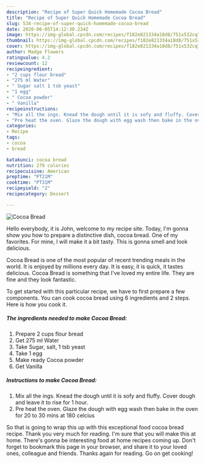 ```yaml
---
description: "Recipe of Super Quick Homemade Cocoa Bread"
title: "Recipe of Super Quick Homemade Cocoa Bread"
slug: 534-recipe-of-super-quick-homemade-cocoa-bread
date: 2020-06-05T14:12:30.234Z
image: https://img-global.cpcdn.com/recipes/f182e821334a18d8/751x532cq70/cocoa-bread-recipe-main-photo.jpg
thumbnail: https://img-global.cpcdn.com/recipes/f182e821334a18d8/751x532cq70/cocoa-bread-recipe-main-photo.jpg
cover: https://img-global.cpcdn.com/recipes/f182e821334a18d8/751x532cq70/cocoa-bread-recipe-main-photo.jpg
author: Madge Flowers
ratingvalue: 4.2
reviewcount: 12
recipeingredient:
- "2 cups flour bread"
- "275 ml Water"
- " Sugar salt 1 tsb yeast"
- "1 egg"
- " Cocoa powder"
- " Vanilla"
recipeinstructions:
- "Mix all the ings. Knead the dough until it is sofy and fluffy. Cover dough and leave it to rise for 1 hour."
- "Pre heat the oven. Glaze the dough with egg wash then bake in the oven for 20 to 30 mins at 180 celcius"
categories:
- Recipe
tags:
- cocoa
- bread

katakunci: cocoa bread 
nutrition: 279 calories
recipecuisine: American
preptime: "PT21M"
cooktime: "PT31M"
recipeyield: "2"
recipecategory: Dessert

---
```



![Cocoa Bread](https://img-global.cpcdn.com/recipes/f182e821334a18d8/751x532cq70/cocoa-bread-recipe-main-photo.jpg)

Hello everybody, it is John, welcome to my recipe site. Today, I'm gonna show you how to prepare a distinctive dish, cocoa bread. One of my favorites. For mine, I will make it a bit tasty. This is gonna smell and look delicious.

Cocoa Bread is one of the most popular of recent trending meals in the world. It is enjoyed by millions every day. It is easy, it is quick, it tastes delicious. Cocoa Bread is something that I've loved my entire life. They are fine and they look fantastic.




To get started with this particular recipe, we have to first prepare a few components. You can cook cocoa bread using 6 ingredients and 2 steps. Here is how you cook it.

<!--inarticleads1-->

##### The ingredients needed to make Cocoa Bread:

1. Prepare 2 cups flour bread
1. Get 275 ml Water
1. Take  Sugar, salt, 1 tsb yeast
1. Take 1 egg
1. Make ready  Cocoa powder
1. Get  Vanilla




<!--inarticleads2-->

##### Instructions to make Cocoa Bread:

1. Mix all the ings. Knead the dough until it is sofy and fluffy. Cover dough and leave it to rise for 1 hour.
1. Pre heat the oven. Glaze the dough with egg wash then bake in the oven for 20 to 30 mins at 180 celcius




So that is going to wrap this up with this exceptional food cocoa bread recipe. Thank you very much for reading. I'm sure that you will make this at home. There's gonna be interesting food at home recipes coming up. Don't forget to bookmark this page in your browser, and share it to your loved ones, colleague and friends. Thanks again for reading. Go on get cooking!
